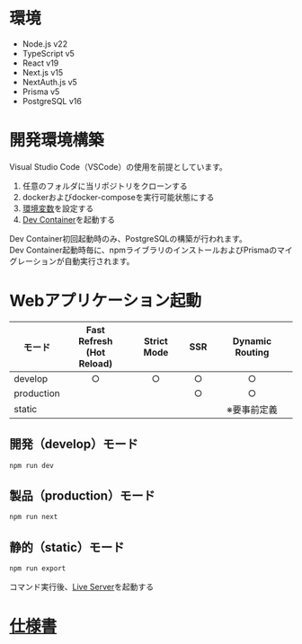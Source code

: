 # 環境

- Node.js v22
- TypeScript v5
- React v19
- Next.js v15
- NextAuth.js v5
- Prisma v5
- PostgreSQL v16

# 開発環境構築

Visual Studio Code（VSCode）の使用を前提としています。

1. 任意のフォルダに当リポジトリをクローンする
2. dockerおよびdocker-composeを実行可能状態にする
3. [環境変数](./docs/development/env.md)を設定する
4. [Dev Container](https://marketplace.visualstudio.com/items?itemName=ms-vscode-remote.remote-containers)を起動する

Dev Container初回起動時のみ、PostgreSQLの構築が行われます。  
Dev Container起動時毎に、npmライブラリのインストールおよびPrismaのマイグレーションが自動実行されます。  

# Webアプリケーション起動

| モード     | Fast Refresh<br>(Hot Reload) | Strict Mode |  SSR  | Dynamic Routing |
| ---------- | :--------------------------: | :---------: | :---: | :-------------: |
| develop    |              ○               |      ○      |   ○   |        ○        |
| production |                              |             |   ○   |        ○        |
| static     |                              |             |       |   ※要事前定義   |


## 開発（develop）モード

```bash
npm run dev
```

## 製品（production）モード

```bash
npm run next
``` 

## 静的（static）モード

```bash
npm run export
```

コマンド実行後、[Live Server](https://marketplace.visualstudio.com/items?itemName=ritwickdey.LiveServer)を起動する

# [仕様書](./docs/index.md)

